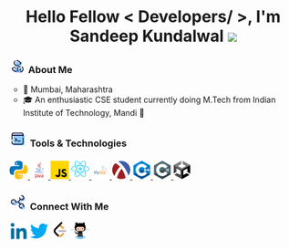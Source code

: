 <!--
**SandeepKundalwal/SandeepKundalwal** is a ✨ _special_ ✨ repository because its `README.md` (this file) appears on your GitHub profile.
-->

<h1 align="center">Hello Fellow < Developers/ >, I'm Sandeep Kundalwal <img src="https://github.com/SandeepKundalwal/SandeepKundalwal/assets/61798659/9dc52849-7b86-4a39-b595-2bb8d53e8f38" width="30px"></h1>
<h3><img src="assets/images/aboutme.png" width="25px"> &nbsp;About Me</h3>
<ul style="list-style-type:circle;">
  <li>📌 Mumbai, Maharashtra </li>
  <li>🎓 An enthusiastic CSE student currently doing M.Tech from Indian Institute of Technology, Mandi 🍁</li>
</ul>


<h3><img src="assets/images/toolsandtechnology.png" width="28px"> &nbsp;Tools & Technologies</h3>
<a href= https://github.com/SandeepKundalwal?tab=repositories&q=&type=&language=python&sort= > <img width ='32px' src ='assets/images/python.svg'> </a>
<a href= https://github.com/SandeepKundalwal?tab=repositories&q=&type=&language=java&sort= > <img width ='32px' src ='assets/images/java.svg'> </a>
<a href= https://github.com/SandeepKundalwal?tab=repositories&q=&type=&language=javascript&sort= > <img width ='32px' src ='assets/images/javascript.svg'>   </a>
<a href= https://github.com/SandeepKundalwal?tab=repositories&q=&type=&language=react&sort= > <img width ='32px' src ='assets/images/ReactJs.svg'> </a>
<a href= https://github.com/SandeepKundalwal?tab=repositories&q=&type=&language=mysql&sort= > <img width ='32px' src ='assets/images/MySQL.svg'> </a>
<a href= https://github.com/SandeepKundalwal?tab=repositories&q=&type=&language=scheme&sort= > <img width ='32px' src ='assets/images/Scheme.svg'> </a>
<a href= https://github.com/SandeepKundalwal?tab=repositories&q=&type=&language=cpp&sort= > <img width ='32px' src ='assets/images/cpp.svg'> </a>
<a href= https://github.com/SandeepKundalwal?tab=repositories&q=&type=&language=csharp&sort= > <img width ='32px' src ='assets/images/csharp.svg'> </a>
<a href= https://github.com/SandeepKundalwal?tab=repositories&q=&type=&language=unity&sort= > <img width ='29px' src ='assets/images/unity.svg'> </a> 


<h3><img src='assets/images/connectwithme.png' width="28px"> &nbsp;Connect With Me </h3>
<a href = 'https://www.linkedin.com/in/SandeepKundalwal/'> <img width = '32px' align= 'center' src="assets/images/linkedIn.svg"/></a> 
<a href = 'https://twitter.com/SKundalwal'> <img width = '32px' align= 'center' src="assets/images/twitter.svg"/></a> 
<a href = 'https://leetcode.com/SandeepKundalwal/'> <img width = '32px' align= 'center' src="assets/images/leetcode.png"/></a> 
<a href = 'https://github.com/SandeepKundalwal'> <img width = '32px' align= 'center' src="assets/images/github.svg"/></a>
